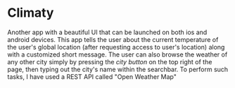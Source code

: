 # Climaty

Another app with a beautiful UI that can be launched on both ios and android devices.
This app tells the user about the current temperature of the user's global location (after requesting access to user's location) along with a customized short message.
The user can also browse the weather of any other city simply by pressing the _city button_ on the top right of the page, then typing out the city's name within the searchbar.
To perform such tasks, I have used a REST API called "Open Weather Map"
